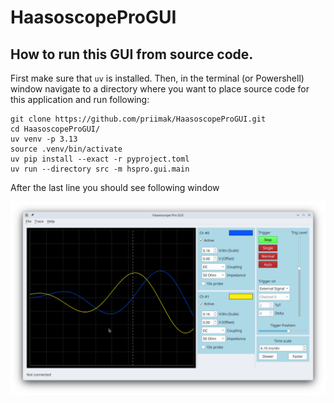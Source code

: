 # HaasoscopeProGUI

## How to run this GUI from source code.

First make sure that `uv` is installed. Then, in the terminal (or Powershell) window navigate to a directory where you 
want to place source code for this application and run following:

```shell
git clone https://github.com/priimak/HaasoscopeProGUI.git
cd HaasoscopeProGUI/
uv venv -p 3.13
source .venv/bin/activate
uv pip install --exact -r pyproject.toml
uv run --directory src -m hspro.gui.main
```

After the last line you should see following window

![](docs/img/hsprogui_screenshot.png)